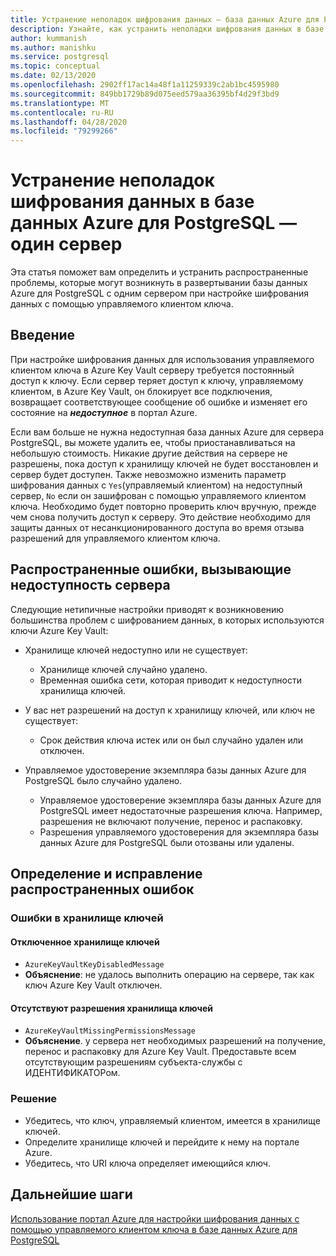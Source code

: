 ```yaml
---
title: Устранение неполадок шифрования данных — база данных Azure для PostgreSQL — один сервер
description: Узнайте, как устранить неполадки шифрования данных в базе данных Azure для PostgreSQL — один сервер.
author: kummanish
ms.author: manishku
ms.service: postgresql
ms.topic: conceptual
ms.date: 02/13/2020
ms.openlocfilehash: 2902ff17ac14a48f1a11259339c2ab1bc4595980
ms.sourcegitcommit: 849bb1729b89d075eed579aa36395bf4d29f3bd9
ms.translationtype: MT
ms.contentlocale: ru-RU
ms.lasthandoff: 04/28/2020
ms.locfileid: "79299266"
---
```

# <a name="troubleshoot-data-encryption-in-azure-database-for-postgresql---single-server"></a>Устранение неполадок шифрования данных в базе данных Azure для PostgreSQL — один сервер

Эта статья поможет вам определить и устранить распространенные проблемы, которые могут возникнуть в развертывании базы данных Azure для PostgreSQL с одним сервером при настройке шифрования данных с помощью управляемого клиентом ключа.

## <a name="introduction"></a>Введение

При настройке шифрования данных для использования управляемого клиентом ключа в Azure Key Vault серверу требуется постоянный доступ к ключу. Если сервер теряет доступ к ключу, управляемому клиентом, в Azure Key Vault, он блокирует все подключения, возвращает соответствующее сообщение об ошибке и изменяет его состояние на ***недоступное*** в портал Azure.

Если вам больше не нужна недоступная база данных Azure для сервера PostgreSQL, вы можете удалить ее, чтобы приостанавливаться на небольшую стоимость. Никакие другие действия на сервере не разрешены, пока доступ к хранилищу ключей не будет восстановлен и сервер будет доступен. Также невозможно изменить параметр шифрования данных с `Yes`(управляемый клиентом) на недоступный сервер, `No` если он зашифрован с помощью управляемого клиентом ключа. Необходимо будет повторно проверить ключ вручную, прежде чем снова получить доступ к серверу. Это действие необходимо для защиты данных от несанкционированного доступа во время отзыва разрешений для управляемого клиентом ключа.

## <a name="common-errors-causing-server-to-become-inaccessible"></a>Распространенные ошибки, вызывающие недоступность сервера

Следующие нетипичные настройки приводят к возникновению большинства проблем с шифрованием данных, в которых используются ключи Azure Key Vault:

- Хранилище ключей недоступно или не существует:
  - Хранилище ключей случайно удалено.
  - Временная ошибка сети, которая приводит к недоступности хранилища ключей.

- У вас нет разрешений на доступ к хранилищу ключей, или ключ не существует:
  - Срок действия ключа истек или он был случайно удален или отключен.
- Управляемое удостоверение экземпляра базы данных Azure для PostgreSQL было случайно удалено.
  - Управляемое удостоверение экземпляра базы данных Azure для PostgreSQL имеет недостаточные разрешения ключа. Например, разрешения не включают получение, перенос и распаковку.
  - Разрешения управляемого удостоверения для экземпляра базы данных Azure для PostgreSQL были отозваны или удалены.

## <a name="identify-and-resolve-common-errors"></a>Определение и исправление распространенных ошибок

### <a name="errors-on-the-key-vault"></a>Ошибки в хранилище ключей

#### <a name="disabled-key-vault"></a>Отключенное хранилище ключей

- `AzureKeyVaultKeyDisabledMessage`
- **Объяснение**: не удалось выполнить операцию на сервере, так как ключ Azure Key Vault отключен.

#### <a name="missing-key-vault-permissions"></a>Отсутствуют разрешения хранилища ключей

- `AzureKeyVaultMissingPermissionsMessage`
- **Объяснение**. у сервера нет необходимых разрешений на получение, перенос и распаковку для Azure Key Vault. Предоставьте всем отсутствующим разрешениям субъекта-службы с ИДЕНТИФИКАТОРом.

### <a name="mitigation"></a>Решение

- Убедитесь, что ключ, управляемый клиентом, имеется в хранилище ключей.
- Определите хранилище ключей и перейдите к нему на портале Azure.
- Убедитесь, что URI ключа определяет имеющийся ключ.

## <a name="next-steps"></a>Дальнейшие шаги

[Использование портал Azure для настройки шифрования данных с помощью управляемого клиентом ключа в базе данных Azure для PostgreSQL](howto-data-encryption-portal.md)
